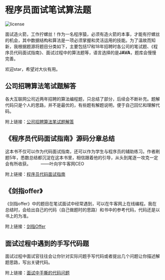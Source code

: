 # 程序员面试笔试算法题

[^_^]:
![license](https://img.shields.io/github/license/mashape/apistatus.svg)

面试造火箭，工作拧螺丝！作为一名程序猿，必须有造火箭的本事，才能有拧螺丝的机会，其中数据结构和算法是一项必须掌握和灵活运用的技能。为了温故而知新，我根据题源将题目分类如下，主要包括17和18年招聘时各公司的笔试题、《程序员代码面试指南》、面试过程中的算法题等，语言选择的是**JAVA**，题库会慢慢完善。

欢迎star，希望对大伙有用。

## 公司招聘算法笔试题解答

  各大互联网公司近两年招聘的算法编程题，只总结了部分，后续会不断补充。题解代码只是个人的思路，并不是最优的，有些题有解题说明，便于自己回忆和理解代码。

附上链接：[公司招聘算法笔试题解答](https://github.com/LyricYang/Internet-Recruiting-Algorithm-Problems/blob/master/InternetRecruitingAlgorithmProblems/Readme.md)
  
## 《程序员代码面试指南》源码分章总结
  
  这本书不仅可以作为代码面试指南，还可以作为学生与程序员的辅助练习。作者刷题5年，悉数总结都沉淀在这本书里，相信跟着他的引导，从头到尾逐一攻克一定会有所收获。
　　——叶向宇牛客网CEO

附上链接：[程序员代码面试指南](https://github.com/LyricYang/Internet-Recruiting-Algorithm-Problems/blob/master/CodeInterviewGuide/README.md)

## 《剑指offer》

《剑指offer》中的题目在笔试面试中经常遇到，可以在牛客网上在线编程。我在总结时，会给出自己的代码（自己做题时的思路）和书中的参考代码，代码还是以书上的为准。

附上链接：[剑指Offer](https://github.com/LyricYang/Internet-Recruiting-Algorithm-Problems/blob/master/JianZhiOffer/README.md)

## 面试过程中遇到的手写代码题

面试过程中面试官往往会让你针对实际问题手写代码或者提出几个问题让你描述解题思路，写出关键代码。

附上链接：[面试中手撕的代码问题](https://github.com/LyricYang/Internet-Recruiting-Algorithm-Problems/blob/master/INTERVIEW/Interview.md)




